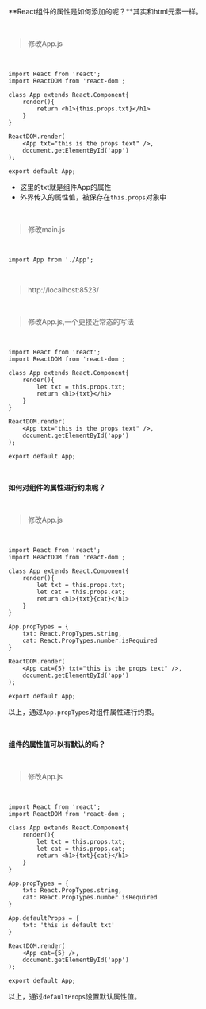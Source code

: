 <br>

**React组件的属性是如何添加的呢？**其实和html元素一样。

<br>

> 修改App.js

<br>

	import React from 'react';
	import ReactDOM from 'react-dom';
	
	class App extends React.Component{
	    render(){
	        return <h1>{this.props.txt}</h1>
	    }
	}
	
	ReactDOM.render(
	    <App txt="this is the props text" />,
	    document.getElementById('app')
	);
	
	export default App;

- 这里的txt就是组件App的属性
- 外界传入的属性值，被保存在`this.props`对象中

<br>

> 修改main.js

<br>


	import App from './App';

<br>

> http://localhost:8523/

<br>

> 修改App.js,一个更接近常态的写法

<br>

	import React from 'react';
	import ReactDOM from 'react-dom';
	
	class App extends React.Component{
	    render(){
	        let txt = this.props.txt;
	        return <h1>{txt}</h1>
	    }
	}
	
	ReactDOM.render(
	    <App txt="this is the props text" />,
	    document.getElementById('app')
	);
	
	export default App;

<br>

**如何对组件的属性进行约束呢？**

<br>

> 修改App.js

<br>

	import React from 'react';
	import ReactDOM from 'react-dom';
	
	class App extends React.Component{
	    render(){
	        let txt = this.props.txt;
	        let cat = this.props.cat;
	        return <h1>{txt}{cat}</h1>
	    }
	}
	
	App.propTypes = {
	    txt: React.PropTypes.string,
	    cat: React.PropTypes.number.isRequired
	}
	
	ReactDOM.render(
	    <App cat={5} txt="this is the props text" />,
	    document.getElementById('app')
	);
	
	export default App;

以上，通过`App.propTypes`对组件属性进行约束。

<br>

**组件的属性值可以有默认的吗？**

<br>

> 修改App.js

<br>

	import React from 'react';
	import ReactDOM from 'react-dom';
	
	class App extends React.Component{
	    render(){
	        let txt = this.props.txt;
	        let cat = this.props.cat;
	        return <h1>{txt}{cat}</h1>
	    }
	}
	
	App.propTypes = {
	    txt: React.PropTypes.string,
	    cat: React.PropTypes.number.isRequired
	}
	
	App.defaultProps = {
	    txt: 'this is default txt'
	}
	
	ReactDOM.render(
	    <App cat={5} />,
	    document.getElementById('app')
	);
	
	export default App;

以上，通过`defaultProps`设置默认属性值。

<br>



